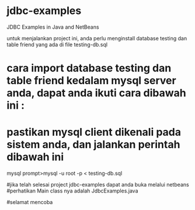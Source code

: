 # jdbc-examples
JDBC Examples in Java and NetBeans

untuk menjalankan project ini, anda perlu menginstall database testing dan table friend yang ada di file testing-db.sql

# cara import database testing dan table friend kedalam mysql server anda, dapat anda ikuti cara dibawah ini :
# pastikan mysql client dikenali pada sistem anda, dan jalankan perintah dibawah ini

mysql prompt>mysql -u root -p < testing-db.sql

#jika telah selesai project jdbc-examples dapat anda buka melalui netbeans
#perhatikan Main class nya adalah JdbcExamples.java

#selamat mencoba
